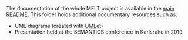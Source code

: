 The documentation of the whole MELT project is available in the [main README](/README.md).
This folder holds additional documentary resources such as: 
- UML diagrams (created with [UMLet](https://www.umlet.com))
- Presentation held at the SEMANTiCS conference in Karlsruhe in 2019